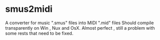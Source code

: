 # smus2midi
A converter for music ".smus" files into MIDI  ".mid" files
Should compile transparently on Win , Nux and OsX.
Almost perfect , still a problem with some rests that need to be fixed.

